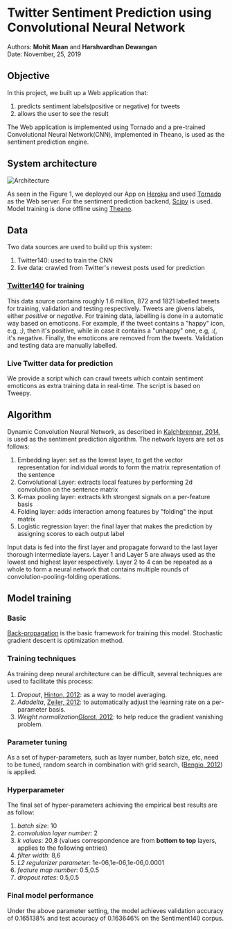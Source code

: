 # Twitter Sentiment Prediction using Convolutional Neural Network

Authors: **Mohit Maan** and **Harshvardhan Dewangan**  
Date: November, 25, 2019

## Objective

In this project, we built up a Web application that:

1. predicts sentiment labels(positive or negative) for tweets
2. allows the user to see the result

The Web application is implemented using Tornado and a pre-trained Convolutional Neural Network(CNN), implemented in Theano, is used as the sentiment prediction engine.

## System architecture

![Architecture](http://s14.postimg.org/ofb5250ip/twitter_sent_cnn_infra.png)

As seen in the Figure 1, we deployed our App on [Heroku](https://www.heroku.com/) and used [Tornado](http://www.tornadoweb.org/en/stable/) as the Web server. For the sentiment prediction backend, [Scipy](http://www.scipy.org/) is used. Model training is done offline using [Theano](deeplearning.net/software/theano/).

## Data

Two data sources are used to build up this system:

1. Twitter140: used to train the CNN
2. live data: crawled from Twitter's newest posts used for prediction

### [Twitter140](http://help.sentiment140.com/for-students/) for training
This data source contains roughly 1.6 million, 872 and 1821 labelled tweets for training, validation and testing respectively. Tweets are givens labels, either *positive* or *negative*. For training data, labelling is done in a automatic way based on emoticons. For example, if the tweet contains a "happy" icon, e.g, *:)*, then it's positive, while in case it contains a "unhappy" one, e.g, *:(*, it's negative. Finally, the emoticons are removed from the tweets. Validation and testing data are manually labelled.

### Live Twitter data for prediction
We provide a script which can crawl tweets which contain sentiment emoticons as extra training data in real-time. The script is based on Tweepy.


## Algorithm

Dynamic Convolution Neural Network, as described in [Kalchbrenner, 2014](http://nal.co/papers/Kalchbrenner_DCNN_ACL14), is used as the sentiment prediction algorithm. The network layers are set as follows:

1. Embedding layer: set as the lowest layer, to get the vector representation for individual words to form the matrix representation of the sentence
2. Convolutional Layer: extracts local features  by performing 2d convolution on the sentence matrix
3. K-max pooling layer: extracts kth strongest signals on a per-feature basis
4. Folding layer: adds interaction among features by "folding" the input matrix
5. Logistic regression layer: the final layer that makes the prediction by assigning scores to each output label

Input data is fed into the first layer and propagate forward to the last layer thorough intermediate layers. Layer 1 and Layer 5 are always used as the lowest and highest layer respectively. Layer 2 to 4 can be repeated as a whole to form a neural network that contains multiple rounds of convolution-pooling-folding operations.

## Model training

### Basic
[Back-propagation](http://en.wikipedia.org/wiki/Backpropagation) is the basic framework for training this model. Stochastic gradient descent is optimization method.

### Training techniques
As training deep neural architecture can be difficult, several techniques are used to facilitate this process:

1. *Dropout*, [Hinton, 2012](http://arxiv.org/pdf/1207.0580.pdf): as a way to model averaging.
2. *Adadelta*, [Zeiler, 2012](http://arxiv.org/abs/1212.5701): to automatically adjust the learning rate on a per-parameter basis.
3. *Weight normalization*[Glorot, 2012](http://jmlr.org/proceedings/papers/v9/glorot10a/glorot10a.pdf): to help reduce the gradient vanishing problem.

### Parameter tuning

As a set of hyper-parameters, such as layer number, batch size, etc, need to be tuned, random search in combination with grid search, ([Bengio, 2012](http://arxiv.org/abs/1206.5533)) is applied.

### Hyperparameter

The final set of hyper-parameters achieving the empirical best results are as follow:

1. *batch size*: 10
2. *convolution layer number*: 2
3. *k values*: 20,8 (values correspondence are from **bottom to top**  layers, applies to the following entries)
4. *filter width*: 8,6
5. *L2 regularizer parameter*: 1e-06,1e-06,1e-06,0.0001
6. *feature map number*: 0.5,0.5
7. *dropout rates*: 0.5,0.5

### Final model performance
Under the above parameter setting, the model achieves validation accuracy of 0.165138% and test accuracy of 0.163646% on the Sentiment140 corpus.
